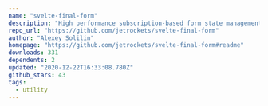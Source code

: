 ```yaml
---
name: "svelte-final-form"
description: "High performance subscription-based form state management for Svelte"
repo_url: "https://github.com/jetrockets/svelte-final-form"
author: "Alexey Solilin"
homepage: "https://github.com/jetrockets/svelte-final-form#readme"
downloads: 331
dependents: 2
updated: "2020-12-22T16:33:08.780Z"
github_stars: 43
tags: 
  - utility
---
```


